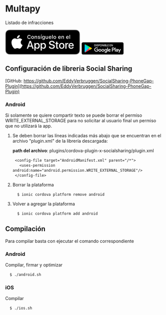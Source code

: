 # Multapy 
Listado de infracciones

[![alt text](src/ios_logo.svg)](https://itunes.apple.com/us/app/multapy/id1268332527?mt=8) [![alt text](src/android_logo.png)](https://play.google.com/store/apps/details?id=com.ionicframework.multas136991)

## Configuración de libreria Social Sharing

[GitHub: https://github.com/EddyVerbruggen/SocialSharing-PhoneGap-Plugin](https://github.com/EddyVerbruggen/SocialSharing-PhoneGap-Plugin)

### Android

Si solamente se quiere compartir texto se puede borrar el permiso WRITE_EXTERNAL_STORAGE para no solicitar al usuario final un permiso que no utilizará la app.

1. Se deben borrar las líneas indicadas más abajo que se encuentran en el archivo "plugin.xml" de la librería descargada:
    
    **path del archivo**: plugins/cordova-plugin-x-socialsharing/plugin.xml
    
        <config-file target="AndroidManifest.xml" parent="/*">
          <uses-permission android:name="android.permission.WRITE_EXTERNAL_STORAGE"/>
        </config-file>
        
2. Borrar la plataforma
    ```
      $ ionic cordova platform remove android
    ```
3. Volver a agregar la plataforma
    
    ```
      $ ionic cordova platform add android
    ```

## Compilación
Para compilar basta con ejecutar el comando correspondiente
### Android
Compilar, firmar y optimizar

```sh
  $ ./android.sh
```

### iOS
Compilar

```sh
  $ ./ios.sh
```

